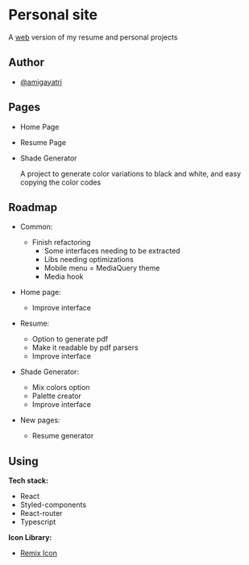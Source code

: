 # Personal site

A [web](https://amiragayatri.dev) version of my resume and personal projects
## Author

- [@amigayatri](https://github.com/amigayatri/)
## Pages

- Home Page

- Resume Page

- Shade Generator
    
    A project to generate color variations to black and white, and easy copying the color codes
## Roadmap

- Common:
    - Finish refactoring
        - Some interfaces needing to be extracted
        - Libs needing optimizations
        - Mobile menu
        = MediaQuery theme
        - Media hook

- Home page:
    
    - Improve interface
- Resume:

    - Option to generate pdf
    - Make it readable by pdf parsers
    - Improve interface
- Shade Generator:

    - Mix colors option
    - Palette creator
    - Improve interface
- New pages:

    - Resume generator

## Using

**Tech stack:** 
    
- React
- Styled-components
- React-router
- Typescript

**Icon Library:** 
- [Remix Icon](https://remixicon.com/) 

